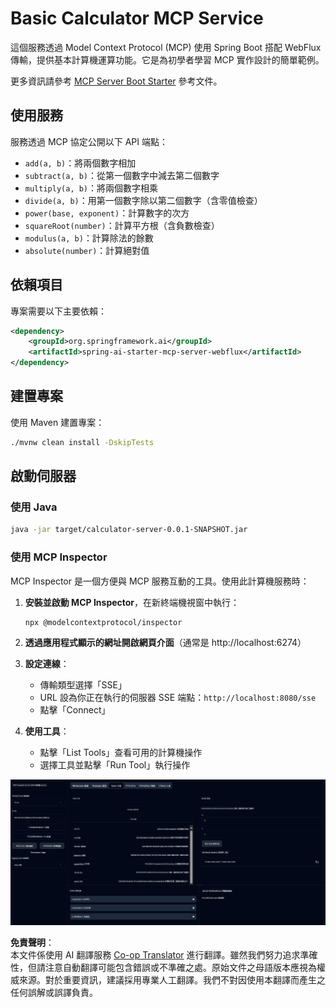 <!--
CO_OP_TRANSLATOR_METADATA:
{
  "original_hash": "ed9cab32cc67c12d8969b407aa47100a",
  "translation_date": "2025-06-11T09:29:53+00:00",
  "source_file": "03-GettingStarted/01-first-server/solution/java/README.md",
  "language_code": "tw"
}
-->
# Basic Calculator MCP Service

這個服務透過 Model Context Protocol (MCP) 使用 Spring Boot 搭配 WebFlux 傳輸，提供基本計算機運算功能。它是為初學者學習 MCP 實作設計的簡單範例。

更多資訊請參考 [MCP Server Boot Starter](https://docs.spring.io/spring-ai/reference/api/mcp/mcp-server-boot-starter-docs.html) 參考文件。


## 使用服務

服務透過 MCP 協定公開以下 API 端點：

- `add(a, b)`：將兩個數字相加
- `subtract(a, b)`：從第一個數字中減去第二個數字
- `multiply(a, b)`：將兩個數字相乘
- `divide(a, b)`：用第一個數字除以第二個數字（含零值檢查）
- `power(base, exponent)`：計算數字的次方
- `squareRoot(number)`：計算平方根（含負數檢查）
- `modulus(a, b)`：計算除法的餘數
- `absolute(number)`：計算絕對值

## 依賴項目

專案需要以下主要依賴：

```xml
<dependency>
    <groupId>org.springframework.ai</groupId>
    <artifactId>spring-ai-starter-mcp-server-webflux</artifactId>
</dependency>
```

## 建置專案

使用 Maven 建置專案：
```bash
./mvnw clean install -DskipTests
```

## 啟動伺服器

### 使用 Java

```bash
java -jar target/calculator-server-0.0.1-SNAPSHOT.jar
```

### 使用 MCP Inspector

MCP Inspector 是一個方便與 MCP 服務互動的工具。使用此計算機服務時：

1. **安裝並啟動 MCP Inspector**，在新終端機視窗中執行：
   ```bash
   npx @modelcontextprotocol/inspector
   ```

2. **透過應用程式顯示的網址開啟網頁介面**（通常是 http://localhost:6274）

3. **設定連線**：
   - 傳輸類型選擇「SSE」
   - URL 設為你正在執行的伺服器 SSE 端點：`http://localhost:8080/sse`
   - 點擊「Connect」

4. **使用工具**：
   - 點擊「List Tools」查看可用的計算機操作
   - 選擇工具並點擊「Run Tool」執行操作

![MCP Inspector Screenshot](../../../../../../translated_images/tool.40e180a7b0d0fe2067cf96435532b01f63f7f8619d6b0132355a04b426b669ac.tw.png)

**免責聲明**：  
本文件係使用 AI 翻譯服務 [Co-op Translator](https://github.com/Azure/co-op-translator) 進行翻譯。雖然我們努力追求準確性，但請注意自動翻譯可能包含錯誤或不準確之處。原始文件之母語版本應視為權威來源。對於重要資訊，建議採用專業人工翻譯。我們不對因使用本翻譯而產生之任何誤解或誤譯負責。